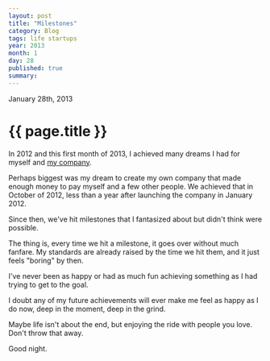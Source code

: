 ```yaml
---
layout: post
title: "Milestones"
category: Blog
tags: life startups
year: 2013
month: 1
day: 28
published: true
summary: 
---
```


<p class="meta">January 28th, 2013</p>

# {{ page.title }} #

In 2012 and this first month of 2013, I achieved many dreams I had for myself and [my company](http://drifty.co/).

Perhaps biggest was my dream to create my own company that made enough money to pay myself and a few other people. We achieved that in October of 2012, less than a year after launching the company in January 2012.

Since then, we've hit milestones that I fantasized about but didn't think were possible.  

The thing is, every time we hit a milestone, it goes over without much fanfare. My standards are already raised by the time we hit them, and it just feels "boring" by then.

I've never been as happy or had as much fun achieving something as I had trying to get to the goal.

I doubt any of my future achievements will ever make me feel as happy as I do now, deep in the moment, deep in the grind. 

Maybe life isn't about the end, but enjoying the ride with people you love. Don't throw that away.

Good night.
